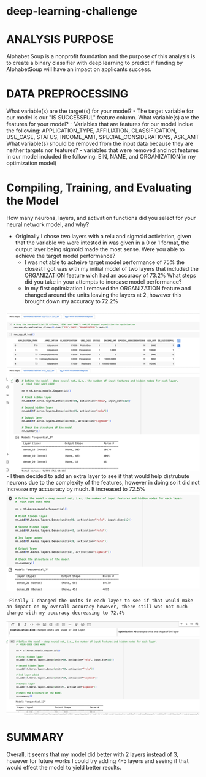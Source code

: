 # deep-learning-challenge

# ANALYSIS PURPOSE
 Alphabet Soup is a nonprofit foundation and the purpose of this analysis is to create a binary classifier with deep learning to predict if funding by AlphabetSoup will have an impact on applicants success.

# DATA PREPROCESSING

What variable(s) are the target(s) for your model?
    - The target variable for our model is our "IS SUCCESSFUL" feature column. 
What variable(s) are the features for your model?
    - Variables that are features for our model inclue the following: APPLICATION_TYPE, AFFILIATION,  CLASSIFICATION, USE_CASE, STATUS, INCOME_AMT, SPECIAL_CONSIDERATIONS, ASK_AMT 
What variable(s) should be removed from the input data because they are neither targets nor features?
    - variables that were removed and not features in our model included the following: EIN, NAME, and ORGANIZATION(in my optimization model)

# Compiling, Training, and Evaluating the Model

How many neurons, layers, and activation functions did you select for your neural network model, and why?
- Originally I chose two layers with a relu and sigmoid activiation, given that the variable we were intested in was given in a 0 or 1 format, the output layer being sigmoid made the most sense. 
Were you able to achieve the target model performance? 
    - I was not able to acheive target model performance of 75% the closest I got was with my initial model of two layers that included the ORGANIZATION feature wich had an accuracy of 73.2%
What steps did you take in your attempts to increase model performance?
    - In my first optimization I removed the ORGANIZATION feature and changed around the units leaving the layers at 2, however this brought down my accuracy to 72.2%
    
![Alt text](images/dropping_column.png)
![Alt text](images/changed_units.png)
    - I then decided to add an extra layer to see if that would help distrubute neurons due to the complexity of the features, however in doing so it did not increase my accuaracy by much. It increased to 72.5%
![Alt text](<images/added 3rd layer.png>)

    -Finally I changed the units in each layer to see if that would make an impact on my overall accuracy however, there still was not much change with my accuracy decreasing to 72.4%
![Alt text](<images/changed unit &shape.png>)

# SUMMARY
Overall, it seems that my model did better with 2 layers instead of 3, however for future works I could try adding 4-5 layers and seeing if that would effect the model to yield better results. 